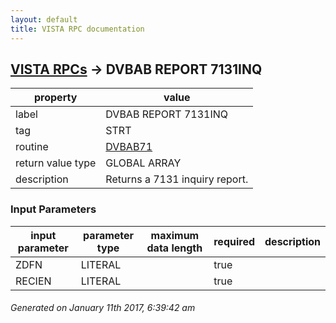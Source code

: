```yaml
---
layout: default
title: VISTA RPC documentation
---
```




## [VISTA RPCs](TableOfContent.md) &#8594; DVBAB REPORT 7131INQ 

 property | value 
--- | --- 
 label | DVBAB REPORT 7131INQ
 tag | STRT
 routine | [DVBAB71](http://code.osehra.org/dox/Routine_DVBAB71_source.html)
 return value type | GLOBAL ARRAY
 description | Returns a 7131 inquiry report.

### Input Parameters

| input parameter | parameter type | maximum data length | required | description | 
| --- | --- | --- | --- | --- | 
| ZDFN | LITERAL |  | true |  | 
| RECIEN | LITERAL |  | true |  | 




 ###### Generated on January 11th 2017, 6:39:42 am